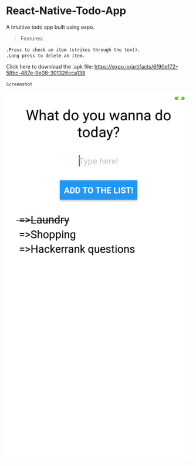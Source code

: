 # React-Native-Todo-App
A intuitive todo app built using expo.
>Features:
```
.Press to check an item (strikes through the text).
.Long press to delete an item.
```

Click here to download the .apk file:
https://expo.io/artifacts/6f90e172-58bc-487e-9e08-301326cca138

```
Screenshot
```
<img src="./scr.png"/>




